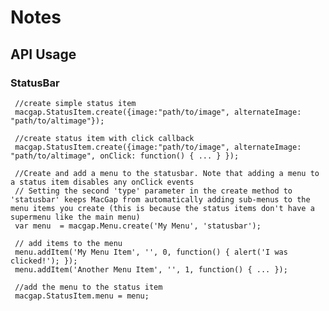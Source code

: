 

# Notes



## API Usage



### StatusBar

	 //create simple status item
     macgap.StatusItem.create({image:"path/to/image", alternateImage: "path/to/altimage"});
     
     //create status item with click callback
     macgap.StatusItem.create({image:"path/to/image", alternateImage: "path/to/altimage", onClick: function() { ... } });

	 //Create and add a menu to the statusbar. Note that adding a menu to a status item disables any onClick events
	 // Setting the second 'type' parameter in the create method to 'statusbar' keeps MacGap from automatically adding sub-menus to the menu items you create (this is because the status items don't have a supermenu like the main menu)
	 var menu  = macgap.Menu.create('My Menu', 'statusbar'); 

	 // add items to the menu
	 menu.addItem('My Menu Item', '', 0, function() { alert('I was clicked!'); });
	 menu.addItem('Another Menu Item', '', 1, function() { ... });

	 //add the menu to the status item
	 macgap.StatusItem.menu = menu;


